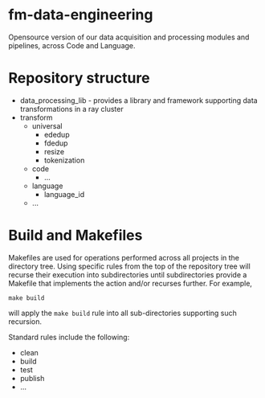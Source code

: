 # fm-data-engineering
Opensource version of our data acquisition and processing modules and pipelines, across Code and Language.

# Repository structure
* data_processing_lib - provides a library and framework supporting data transformations in a ray cluster
* transform
    * universal
        * ededup 
        * fdedup 
        * resize
        * tokenization 
    * code
        * ...
    * language
        * language_id
	* ...

# Build and Makefiles
Makefiles are used for operations performed across all projects in the directory tree.
Using specific rules from the top of the repository tree will recurse their execution
into subdirectories  until subdirectories provide a Makefile that implements the action
and/or recurses further.  For example,
```shell
make build
```
will apply the `make build` rule into all sub-directories supporting such recursion.

Standard rules include the following:

* clean
* build
* test
* publish
* ... 
